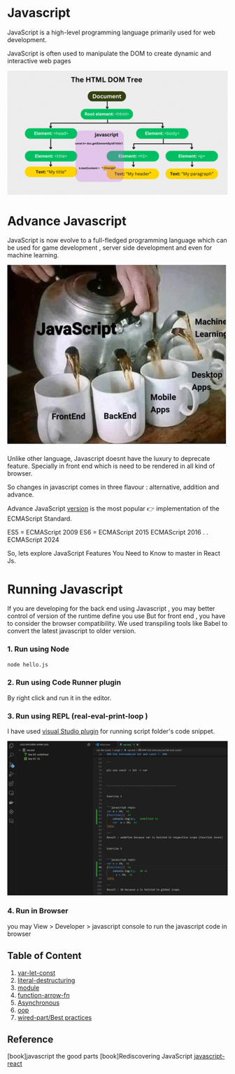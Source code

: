 # Javascript #  

JavaScript is a  high-level programming language primarily used for web development. 

JavaScript is often used to manipulate the DOM to create dynamic and interactive web pages

![Alt Text](asset/dom.gif)



# Advance Javascript #

JavaScript is now evolve to a full-fledged programming language which can be used for game development , 
server side development and even for machine learning.

![Alt Text](asset/mordern-js.jpg)

Unlike other language, Javascript doesnt have the luxury to deprecate feature. 
Specially in front end which is need to be rendered in all kind of browser.

So changes in javascript comes in three flavour : alternative, addition and advance.

Advance JavaScript [version](https://www.w3schools.com/js/js_versions.asp) is the most popular 👉 implementation of the ECMAScript Standard.

ES5 = ECMAScript 2009
ES6 = ECMAScript 2015
ECMAScript 2016
.
.
ECMAScript 2024

So, lets explore JavaScript Features You Need to Know to master in React Js. 

# Running Javascript #
If you are developing for the back end using Javascript , you may better control of version of the runtime define you use
But for front end , you have to consider the browser compatibility. We used transpiling tools like Babel to convert the latest javascript to older version.

### 1. Run using Node ###

```cmd
node hello.js 
```

### 2. Run using Code Runner plugin ###

By right click and run it in the editor. 

### 3. Run using REPL (real-eval-print-loop ) ###

I have used [visual Studio plugin](https://marketplace.visualstudio.com/items?itemName=achil.vscode-javascript-repl) 
for running script folder's code snippet.

![Alt Text](asset/repl.png)

### 4. Run in Browser ###

you may View > Developer > javascript console to run the javascript code in browser


## Table of Content ##

1. [var-let-const](https://github.com/parane/web-development/tree/javascript/var-let-const)
2. [literal-destructuring](https://github.com/parane/web-development/tree/javascript/literals-destructuring)
3. [module](https://github.com/parane/web-development/tree/javascript/module)
4. [function-arrow-fn](https://github.com/parane/web-development/tree/javascript/function)
5. [Asynchronous](https://github.com/parane/web-development/tree/javascript/Async)
6. [oop](https://github.com/parane/web-development/tree/javascript/oop)
7. [wired-part/Best practices](https://github.com/parane/web-development/tree/javascript/literals-destructuring)


## Reference ##
[book]javascript the good parts
[book]Rediscovering JavaScript
[javascript-react](https://kinsta.com/blog/javascript-react/)
